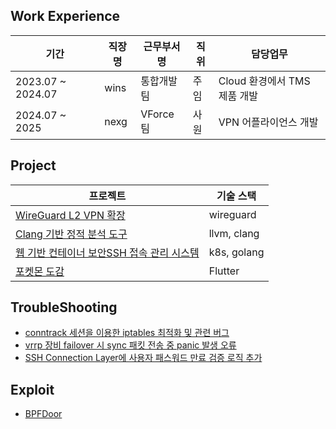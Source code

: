 ## Work Experience

| 기간 | 직장명 | 근무부서명 | 직위 | 담당업무 |
| --- | --- | --- | --- | --- |
| 2023.07 ~ 2024.07 | wins | 통합개발팀 | 주임 | Cloud 환경에서 TMS 제품 개발 |
| 2024.07 ~ 2025 | nexg | VForce팀 | 사원 | VPN 어플라이언스 개발  |

## Project

| 프로젝트 | 기술 스택 |
| --- | --- |
|[WireGuard L2 VPN 확장](https://github.com/jc3wrld999/wg-l2ext)|wireguard|
|[Clang 기반 정적 분석 도구](https://github.com/jc3wrld999/ClangLintX)| llvm, clang |
|[웹 기반 컨테이너 보안SSH 접속 관리 시스템](https://github.com/jc3wrld999/GatePod)| k8s, golang |
|[포켓몬 도감](https://github.com/jc3wrld999/poke-dex) | Flutter |

## TroubleShooting

- [conntrack 세션을 이용한 iptables 최적화 및 관련 버그](https://sungzunet.blogspot.com/2025/06/conntrack-iptables.html)
- [vrrp 장비 failover 시 sync 패킷 전송 중 panic 발생 오류](https://sungzunet.blogspot.com/2025/06/vrrp-failover-sync-panic.html)
- [SSH Connection Layer에 사용자 패스워드 만료 검증 로직 추가](https://sungzunet.blogspot.com/2025/06/ssh-connection-layer.html)

## Exploit
- [BPFDoor]()





